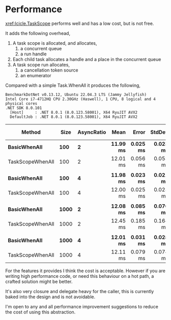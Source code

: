# Performance

<xref:Icicle.TaskScope> performs well and has a low cost, but is not free.

It adds the following overhead,

1. A task scope is allocated, and allocates,
   1. a concurrent queue
   2. a run handle
2. Each child task allocates a handle and a place in the concurrent queue
3. A task scope run allocates,
   1. a cancellation token source
   2. an enumerator

Compared with a simple Task.WhenAll it produces the
following,

<!-- markdownlint-disable MD013 MD040 -->

```
BenchmarkDotNet v0.13.12, Ubuntu 22.04.3 LTS (Jammy Jellyfish)
Intel Core i7-4712HQ CPU 2.30GHz (Haswell), 1 CPU, 8 logical and 4 physical cores
.NET SDK 8.0.101
  [Host]     : .NET 8.0.1 (8.0.123.58001), X64 RyuJIT AVX2
  DefaultJob : .NET 8.0.1 (8.0.123.58001), X64 RyuJIT AVX2
```

| Method           | Size     | AsyncRatio |         Mean |        Error |       StdDev |    Ratio |  RatioSD |        Gen0 |    Gen1 |     Allocated | Alloc Ratio |
|------------------|----------|------------|-------------:|-------------:|-------------:|---------:|---------:|------------:|--------:|--------------:|------------:|
| **BasicWhenAll** | **100**  | **2**      | **11.99 ms** | **0.025 ms** | **0.023 ms** | **1.00** | **0.00** |       **-** |   **-** |  **17.84 KB** |    **1.00** |
| TaskScopeWhenAll | 100      | 2          |     12.01 ms |     0.056 ms |     0.053 ms |     1.00 |     0.01 |     15.6250 |       - |       48.8 KB |        2.74 |
|                  |          |            |              |              |              |          |          |             |         |               |             |
| **BasicWhenAll** | **100**  | **4**      | **11.98 ms** | **0.023 ms** | **0.021 ms** | **1.00** | **0.00** |       **-** |   **-** |   **10.8 KB** |    **1.00** |
| TaskScopeWhenAll | 100      | 4          |     12.00 ms |     0.025 ms |     0.023 ms |     1.00 |     0.00 |           - |       - |      33.96 KB |        3.14 |
|                  |          |            |              |              |              |          |          |             |         |               |             |
| **BasicWhenAll** | **1000** | **2**      | **12.08 ms** | **0.085 ms** | **0.076 ms** | **1.00** | **0.00** | **46.8750** |   **-** | **169.02 KB** |    **1.00** |
| TaskScopeWhenAll | 1000     | 2          |     12.45 ms |     0.185 ms |     0.164 ms |     1.03 |     0.02 |    109.3750 | 46.8750 |     477.71 KB |        2.83 |
|                  |          |            |              |              |              |          |          |             |         |               |             |
| **BasicWhenAll** | **1000** | **4**      | **12.01 ms** | **0.031 ms** | **0.028 ms** | **1.00** | **0.00** | **31.2500** |   **-** |   **98.7 KB** |    **1.00** |
| TaskScopeWhenAll | 1000     | 4          |     12.11 ms |     0.079 ms |     0.074 ms |     1.01 |     0.01 |     93.7500 | 31.2500 |     329.27 KB |        3.34 |

<!-- markdownlint-enable MD013 MD040 -->

For the features it provides I think the cost is acceptable.
However if you are writing high performance code, or need this behaviour on a
hot path, a crafted solution might be better.

It's also very closure and delegate heavy for the caller, this is currently
baked into the design and is not avoidable.

I'm open to any and all performance improvement suggestions to reduce the cost
of using this abstraction.
